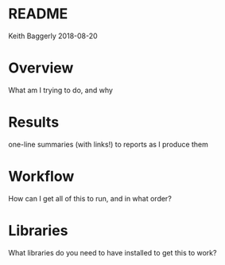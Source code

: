 README
================
Keith Baggerly
2018-08-20

# Overview

What am I trying to do, and why

# Results

one-line summaries (with links\!) to reports as I produce them

# Workflow

How can I get all of this to run, and in what order?

# Libraries

What libraries do you need to have installed to get this to work?
